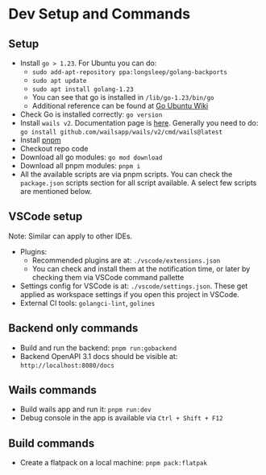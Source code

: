 # Dev Setup and Commands

## Setup

- Install `go > 1.23`. For Ubuntu you can do:
  - `sudo add-apt-repository ppa:longsleep/golang-backports`
  - `sudo apt update`
  - `sudo apt install golang-1.23`
  - You can see that go is installed in `/lib/go-1.23/bin/go`
  - Additional reference can be found at [Go Ubuntu Wiki](https://go.dev/wiki/Ubuntu)
- Check Go is installed correctly: `go version`
- Install `wails v2`. Documentation page is [here](https://wails.io/docs/gettingstarted/installation). Generally you need to do: `go install github.com/wailsapp/wails/v2/cmd/wails@latest`
- Install [pnpm](https://pnpm.io/installation)
- Checkout repo code
- Download all go modules: `go mod download`
- Download all pnpm modules: `pnpm i`
- All the available scripts are via pnpm scripts. You can check the `package.json` scripts section for all script available. A select few scripts are mentioned below.

## VSCode setup

Note: Similar can apply to other IDEs.

- Plugins:
  - Recommended plugins are at: `./vscode/extensions.json`
  - You can check and install them at the notification time, or later by checking them via VSCode command pallette
- Settings config for VSCode is at: `./vscode/settings.json`. These get applied as workspace settings if you open this project in VSCode.
- External CI tools: `golangci-lint`, `golines`

## Backend only commands

- Build and run the backend: `pnpm run:gobackend`
- Backend OpenAPI 3.1 docs should be visible at: `http://localhost:8080/docs`

## Wails commands

- Build wails app and run it: `pnpm run:dev`
- Debug console in the app is available via `Ctrl + Shift + F12`

## Build commands

- Create a flatpack on a local machine: `pnpm pack:flatpak`
